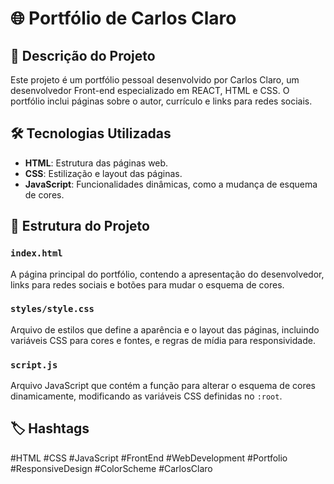# 🌐 Portfólio de Carlos Claro

## 📄 Descrição do Projeto

Este projeto é um portfólio pessoal desenvolvido por Carlos Claro, um desenvolvedor Front-end especializado em REACT, HTML e CSS. O portfólio inclui páginas sobre o autor, currículo e links para redes sociais.

## 🛠️ Tecnologias Utilizadas

- **HTML**: Estrutura das páginas web.
- **CSS**: Estilização e layout das páginas.
- **JavaScript**: Funcionalidades dinâmicas, como a mudança de esquema de cores.

## 📑 Estrutura do Projeto

### `index.html`

A página principal do portfólio, contendo a apresentação do desenvolvedor, links para redes sociais e botões para mudar o esquema de cores.

### `styles/style.css`

Arquivo de estilos que define a aparência e o layout das páginas, incluindo variáveis CSS para cores e fontes, e regras de mídia para responsividade.

### `script.js`

Arquivo JavaScript que contém a função para alterar o esquema de cores dinamicamente, modificando as variáveis CSS definidas no `:root`.

## 🏷️ Hashtags

#HTML #CSS #JavaScript #FrontEnd #WebDevelopment #Portfolio #ResponsiveDesign #ColorScheme #CarlosClaro